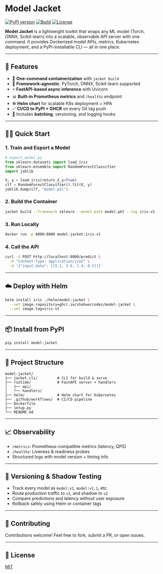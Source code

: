 # Model Jacket

[![PyPI version](https://img.shields.io/pypi/v/model-jacket.svg)](https://pypi.org/project/model-jacket/)
[![Build](https://github.com/shahwarcodes/model-jacket/actions/workflows/publish.yml/badge.svg)](https://github.com/shahwarcodes/model-jacket/actions/workflows/publish.yml)
[![License](https://img.shields.io/github/license/shahwarcodes/model-jacket)](./LICENSE)

**Model Jacket** is a lightweight toolkit that wraps any ML model (Torch, ONNX, Scikit-learn) into a scalable, observable API server with one command. It provides Dockerized model APIs, metrics, Kubernetes deployment, and a PyPI-installable CLI — all in one place.

---

## 🚀 Features

- 🐳 **One-command containerization** with `jacket build`
- 🔌 **Framework-agnostic**: PyTorch, ONNX, Scikit-learn supported
- ⚡ **FastAPI-based async inference** with Uvicorn
- 📊 **Built-in Prometheus metrics** and `/healthz` endpoint
- ☸️ **Helm chart** for scalable K8s deployment + HPA
- ✅ **CI/CD to PyPI + GHCR** on every Git tag push
- 🧪 Includes **batching**, versioning, and logging hooks

---

## 🧑‍💻 Quick Start

### 1. Train and Export a Model
```python
# export_model.py
from sklearn.datasets import load_iris
from sklearn.ensemble import RandomForestClassifier
import joblib

X, y = load_iris(return_X_y=True)
clf = RandomForestClassifier().fit(X, y)
joblib.dump(clf, "model.pkl")
```

### 2. Build the Container
```bash
jacket build --framework sklearn --model-path model.pkl --tag iris-v1
```

### 3. Run Locally
```bash
docker run -p 8000:8000 model-jacket:iris-v1
```

### 4. Call the API
```bash
curl -X POST http://localhost:8000/predict \
  -H "Content-Type: application/json" \
  -d '{"input_data": [[5.1, 3.5, 1.4, 0.2]]}'
```

---

## ☁️ Deploy with Helm
```bash
helm install iris ./helm/model-jacket \
  --set image.repository=ghcr.io/shahwarcodes/model-jacket \
  --set image.tag=iris-v1
```

---

## 📦 Install from PyPI
```bash
pip install model-jacket
```

---

## 📁 Project Structure
```
model-jacket/
├── jacket_cli/         # CLI for build & serve
├── runtime/            # FastAPI server + handlers
│   ├── api/
│   └── handlers/
├── helm/               # Helm chart for Kubernetes
├── .github/workflows/  # CI/CD pipeline
├── Dockerfile
├── setup.py
└── README.md
```

---

## 📈 Observability

- `/metrics`: Prometheus-compatible metrics (latency, QPS)
- `/healthz`: Liveness & readiness probes
- Structured logs with model version + timing info

---

## 🔁 Versioning & Shadow Testing

- Track every model as `model:v1`, `model:v1.1`, etc.
- Route production traffic to `v1`, and shadow to `v2`
- Compare predictions and latency without user exposure
- Rollback safely using Helm or container tags

---

## 🤝 Contributing

Contributions welcome! Feel free to fork, submit a PR, or open issues.

---

## 📄 License

[MIT](./LICENSE)